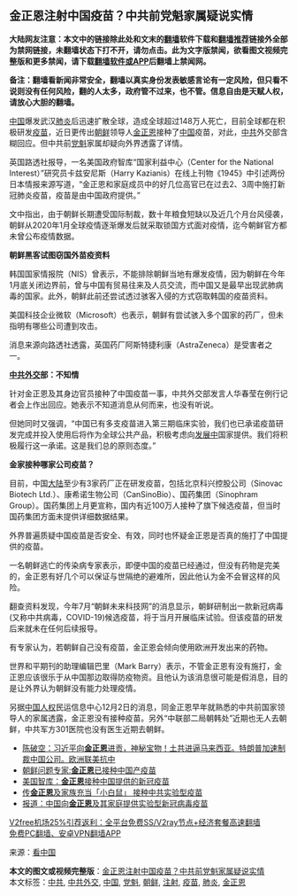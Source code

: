  <h2>金正恩注射中国疫苗？中共前党魁家属疑说实情</h2> <p class="notice"><b>大陆网友注意：本文中的链接除此处和文末的<a href="https://github.com/bannedbook/fanqiang" >翻墙</a>软件下载和<a href="https://github.com/killgcd/justmysocks/blob/master/README.md">翻墙推荐</a>链接外全部为禁网链接，未翻墙状态下打不开，请勿点击。此为文字版禁闻，欲看图文视频完整版和更多禁闻，请下载<a href="https://github.com/bannedbook/fanqiang">翻墙软件或APP</a>后翻墙上禁闻网。</p><p>备注：翻墙看新闻非常安全，翻墙以真实身份发表敏感言论有一定风险，但只看不说则没有任何风险，翻的人太多，政府管不过来，也不管。信息自由是天赋人权，请放心大胆的翻墙。</b></p>  <div class="entry"> <p id="conimg"><span class='wp_keywordlink_affiliate'><a href="https://www.bannedbook.org/" title="中国" target="_blank">中国</a></span>爆发武汉<a href="https://www.bannedbook.org/bnews/tag/%e8%82%ba%e7%82%8e/" class="st_tag internal_tag" rel="tag" title="标签 肺炎 下的日志">肺炎</a>后迅速扩散全球，造成全球超过148万人死亡，目前全球都在积极研发<a href="https://www.bannedbook.org/bnews/tag/%e7%96%ab%e8%8b%97/" class="st_tag internal_tag" rel="tag" title="标签 疫苗 下的日志">疫苗</a>，近日更传出<a href="https://www.bannedbook.org/bnews/tag/%e6%9c%9d%e9%b2%9c/" class="st_tag internal_tag" rel="tag" title="标签 朝鲜 下的日志">朝鲜</a>领导人<a href="https://www.bannedbook.org/bnews/tag/%e9%87%91%e6%ad%a3%e6%81%a9/" class="st_tag internal_tag" rel="tag" title="标签 金正恩 下的日志">金正恩</a>接种了<a href="https://www.bannedbook.org/bnews/tag/%E4%B8%AD%E5%9B%BD/" class="st_tag internal_tag" rel="tag" title="标签 中国 下的日志">中国</a>疫苗，对此，<a href="https://www.bannedbook.org/bnews/tag/%e4%b8%ad%e5%85%b1/" class="st_tag internal_tag" rel="tag" title="标签 中共 下的日志">中共</a>外交部含糊回应。但中共前<a href="https://www.bannedbook.org/bnews/tag/%E5%85%9A%E9%AD%81/" class="st_tag internal_tag" rel="tag" title="标签 党魁 下的日志">党魁</a>家属却疑向外界透露了详情。</p> <p>英国路透社报导，一名美国政府智库“国家利益中心（Center for the National Interest）”研究员卡兹安尼斯（Harry Kazianis）在线上刊物《1945》中引述两份日本情报来源写道，“金正恩和家庭成员中的好几位高官已在过去2、3周中施打新冠肺炎疫苗，疫苗是由中国政府提供。”</p> <p>文中指出，由于朝鲜长期遭受国际制裁，数十年粮食短缺以及近几个月台风侵袭，朝鲜从2020年1月全球疫情逐渐爆发后就采取锁国方式面对疫情，迄今朝鲜官方都未曾公布疫情数据。</p> <p><strong>朝鲜黑客试图窃国外苗疫资料</strong></p>  <p>韩国国家情报院（NIS）曾表示，不能排除朝鲜当地有爆发疫情，因为朝鲜在今年1月底关闭边界前，曾与中国有贸易往来及人员交流，而中国又是最早出现武肺病毒的国家。此外，朝鲜此前还尝试透过骇客入侵的方式窃取韩国的疫苗资料。</p> <p>美国科技企业微软（Microsoft）也表示，朝鲜有尝试骇入多个国家的药厂，但未指明有哪些公司遭到攻击。</p> <p>消息来源向路透社透露，英国药厂阿斯特捷利康（AstraZeneca）是受害者之一。</p> <p><strong><a href="https://www.bannedbook.org/bnews/tag/%E4%B8%AD%E5%85%B1%E5%A4%96%E4%BA%A4/" class="st_tag internal_tag" rel="tag" title="标签 中共外交 下的日志">中共外交</a>部：不知情</strong></p>  <p>针对金正恩及其身边官员接种了中国疫苗一事，中共外交部发言人华春莹在例行记者会上作出回应。她表示不知道消息从何而来，也没有听说。</p> <p>但她同时又强调，“中国已有多支疫苗进入第三期临床实验，我们也已承诺疫苗研发完成并投入使用后将作为全球公共产品，积极考虑向<span class='wp_keywordlink'><a href="https://www.bannedbook.org/forum11/topic335.html" title="禁片：发展中出现的问题，只能靠发展解决？" target="_blank">发展中</a></span>国家提供。我们将积极履行这一承诺。这是我们总的原则态度。”</p> <p><strong>金家接种哪家公司疫苗？</strong></p> <p>目前，中国<span class='wp_keywordlink_affiliate'><a href="https://www.bannedbook.org/" title="大陆" target="_blank">大陆</a></span>至少有3家药厂正在研发疫苗，包括北京科兴控股公司（Sinovac Biotech Ltd.）、康希诺生物公司（CanSinoBio）、国药集团（Sinophram Group）。国药集团上月更宣称，国内有近100万人接种了旗下候选疫苗，但当时国药集团方面未提供详细数据结果。</p>  <p>外界普遍质疑中国疫苗是否安全、有效，同时也怀疑金正恩是否真的施打了中国提供的疫苗。</p> <p>一名朝鲜逃亡的传染病专家表示，即便中国的疫苗已经通过，但没有药物是完美的，金正恩有好几个可以保证与世隔绝的避难所，因此他认为金不会冒这样的风险。</p> <p>翻查资料发现，今年7月“朝鲜未来科技网”的消息显示，朝鲜研制出一款新冠病毒(又称中共病毒，COVID-19)候选疫苗，将于当月开展临床试验。但该疫苗的研发后来就未在任何后续报导。</p> <p>有专家认为，若朝鲜自己没有疫苗，金正恩会倾向使用欧洲开发出来的药物。</p>  <p>世界和平期刊的助理编辑巴里（Mark Ba​​rry）表示，不管金正恩有没有施打，金正恩应该很乐于从中国那边取得防疫物资。且他认为该消息很可能是假消息，目的是让外界认为朝鲜没有能力处理疫情。</p> <p>另据<span class='wp_keywordlink'><a href="https://www.bannedbook.org/forum20/" title="中国人权论坛" target="_blank">中国人权</a></span>民运信息中心12月2日的消息，同金正恩早年就熟悉的中共前国家领导人的家属透露，金正恩没有接种疫苗。另外“中联部二局朝韩处”近期也无人去朝鲜，中共军方301医院也没有医生近期去朝鲜。</p> <ul class='op-related-articles' title='相关阅读'> <li><a href='https://www.bannedbook.org/bnews/cbnews/20201202/1440892.html' target='_blank'>陈破空：习近平向<b>金正恩</b>进贡，神秘宝物！土共进逼马来西亚。特朗普加速制裁中国公司。欧洲联美抗中</a></li> <li><a href='https://www.bannedbook.org/bnews/baitai/20201202/1440733.html' target='_blank'>朝鲜问题专家:<b>金正恩</b>已接种中国产疫苗</a></li> <li><a href='https://www.bannedbook.org/bnews/headline/20201201/1440184.html' target='_blank'>美国智库：<b>金正恩</b>接种中国提供的新冠疫苗</a></li> <li><a href='https://www.bannedbook.org/bnews/comments/20201201/1440167.html' target='_blank'>传<b>金正恩</b>及家族充当「小白鼠」 接种中共实验型疫苗</a></li> <li><a href='https://www.bannedbook.org/bnews/headline/20201201/1440006.html' target='_blank'>报道：中国向<b>金正恩</b>及其家庭提供实验型新冠病毒疫苗</a></li> </ul> <p class="texttj"> <a href="https://www.bannedbook.org/forum23/topic22702.html" target="_blank">V2free机场25%引荐返利：全平台免费SS/V2ray节点+经济套餐高速翻墙</a><br/> <a href="https://github.com/bannedbook/fanqiang/wiki/%E7%A6%81%E9%97%BB%E7%BD%91%E5%AE%89%E5%8D%93%E7%BF%BB%E5%A2%99%E6%96%B0%E9%97%BBAPP" target="_blank">免费PC翻墙、安卓VPN翻墙APP</a></p><p> 来源：<span class='wp_keywordlink_affiliate'><a href="https://www.secretchina.com/" title="看中国" target="_blank">看中国</a></span> </p><a name='sharetosocial'></a>       <div><b>本文的图文或视频完整版</b>：<a href='https://www.bannedbook.org/bnews/cnnews/20201203/1441475.html'>金正恩注射中国疫苗？中共前党魁家属疑说实情</a></div>  </div><!--END ENTRY--> <div class="postfooter"> <div>本文标签：<a href="https://www.bannedbook.org/bnews/tag/%e4%b8%ad%e5%85%b1/" rel="tag">中共</a>, <a href="https://www.bannedbook.org/bnews/tag/%E4%B8%AD%E5%85%B1%E5%A4%96%E4%BA%A4/" rel="tag">中共外交</a>, <a href="https://www.bannedbook.org/bnews/tag/%E4%B8%AD%E5%9B%BD/" rel="tag">中国</a>, <a href="https://www.bannedbook.org/bnews/tag/%E5%85%9A%E9%AD%81/" rel="tag">党魁</a>, <a href="https://www.bannedbook.org/bnews/tag/%e6%9c%9d%e9%b2%9c/" rel="tag">朝鲜</a>, <a href="https://www.bannedbook.org/bnews/tag/%E6%B3%A8%E5%B0%84/" rel="tag">注射</a>, <a href="https://www.bannedbook.org/bnews/tag/%e7%96%ab%e8%8b%97/" rel="tag">疫苗</a>, <a href="https://www.bannedbook.org/bnews/tag/%e8%82%ba%e7%82%8e/" rel="tag">肺炎</a>, <a href="https://www.bannedbook.org/bnews/tag/%e9%87%91%e6%ad%a3%e6%81%a9/" rel="tag">金正恩</a></div>  </div><!--END POSTFOOTER--> 